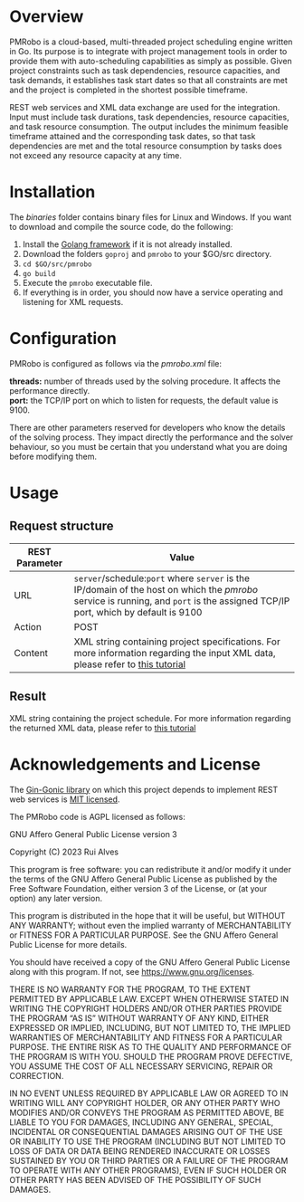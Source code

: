 # Overview
PMRobo is a cloud-based, multi-threaded project scheduling engine written in Go. Its purpose is to integrate with project management tools in order to provide them with auto-scheduling capabilities as simply as possible. Given project constraints such as task dependencies, resource capacities, and task demands, it establishes task start dates so that all constraints are met and the project is completed in the shortest possible timeframe.

REST web services and XML data exchange are used for the integration. Input must include task durations, task dependencies, resource capacities, and task resource consumption. The output includes the minimum feasible timeframe attained and the corresponding task dates, so that task dependencies are met and the total resource consumption by tasks does not exceed any resource capacity at any time.

# Installation
The *binaries* folder contains binary files for Linux and Windows.  If you want to download and compile the source code, do the following:
 1. Install the [Golang framework](https://go.dev/doc/install) if it is not already installed.
 2. Download the folders `goproj` and `pmrobo` to your $GO/src directory.
 3. `cd $GO/src/pmrobo`
 4. `go build `
 5. Execute the `pmrobo` executable file.
 6. If everything is in order, you should now have a service operating and listening for XML requests.
 # Configuration
PMRobo is configured as follows via the *pmrobo.xml* file:

**threads:** number of threads used by the solving procedure. It affects the performance directly.  
**port:** the TCP/IP port on which to listen for requests,  the default value is 9100.

There are other parameters reserved for developers who know the details of the solving process. They impact directly the performance and the solver behaviour, so you must be certain that you understand what you are doing before modifying them.
 # Usage
 ## Request structure
|REST Parameter|Value|
|--|--|
|URL|`server`/schedule:`port` where `server` is the IP/domain of the host on which the *pmrobo* service is running, and `port` is the assigned TCP/IP port, which by default is 9100|
|Action|POST|
|Content|XML string containing project specifications. For more information regarding the input XML data, please refer to [this tutorial](https://github.com/rmfalves/pmrobo/blob/main/TUTORIAL.md)|
## Result

XML string containing the project schedule. For more information regarding the returned XML data, please refer to [this tutorial](https://github.com/rmfalves/pmrobo/blob/main/TUTORIAL.md)
 
# Acknowledgements and License

The [Gin-Gonic library](https://github.com/gin-gonic/gin) on which this project depends to implement REST web services is [MIT licensed](https://opensource.org/license/mit/).

The PMRobo code is AGPL licensed as follows:

GNU Affero General Public License version 3

Copyright (C) 2023  Rui Alves

This program is free software: you can redistribute it and/or modify
it under the terms of the GNU Affero General Public License as published
by the Free Software Foundation, either version 3 of the License, or
(at your option) any later version.

This program is distributed in the hope that it will be useful,
but WITHOUT ANY WARRANTY; without even the implied warranty of
MERCHANTABILITY or FITNESS FOR A PARTICULAR PURPOSE.  See the
GNU Affero General Public License for more details.

You should have received a copy of the GNU Affero General Public License
along with this program.  If not, see https://www.gnu.org/licenses.

THERE IS NO WARRANTY FOR THE PROGRAM, TO THE EXTENT PERMITTED BY APPLICABLE LAW. EXCEPT WHEN OTHERWISE STATED IN WRITING THE COPYRIGHT HOLDERS AND/OR OTHER PARTIES PROVIDE THE PROGRAM “AS IS” WITHOUT WARRANTY OF ANY KIND, EITHER EXPRESSED OR IMPLIED, INCLUDING, BUT NOT LIMITED TO, THE IMPLIED WARRANTIES OF MERCHANTABILITY AND FITNESS FOR A PARTICULAR PURPOSE. THE ENTIRE RISK AS TO THE QUALITY AND PERFORMANCE OF THE PROGRAM IS WITH YOU. SHOULD THE PROGRAM PROVE DEFECTIVE, YOU ASSUME THE COST OF ALL NECESSARY SERVICING, REPAIR OR CORRECTION.

IN NO EVENT UNLESS REQUIRED BY APPLICABLE LAW OR AGREED TO IN WRITING WILL ANY COPYRIGHT HOLDER, OR ANY OTHER PARTY WHO MODIFIES AND/OR CONVEYS THE PROGRAM AS PERMITTED ABOVE, BE LIABLE TO YOU FOR DAMAGES, INCLUDING ANY GENERAL, SPECIAL, INCIDENTAL OR CONSEQUENTIAL DAMAGES ARISING OUT OF THE USE OR INABILITY TO USE THE PROGRAM (INCLUDING BUT NOT LIMITED TO LOSS OF DATA OR DATA BEING RENDERED INACCURATE OR LOSSES SUSTAINED BY YOU OR THIRD PARTIES OR A FAILURE OF THE PROGRAM TO OPERATE WITH ANY OTHER PROGRAMS), EVEN IF SUCH HOLDER OR OTHER PARTY HAS BEEN ADVISED OF THE POSSIBILITY OF SUCH DAMAGES.

